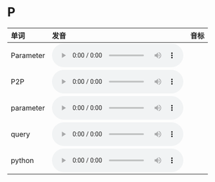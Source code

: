 
# P

| 单词  | 发音 | 音标 |
| :-- | :-- | :-- |
| Parameter | <audio :src="$withBase('/audio/Parameter.mp3')" controls="controls" controlslist="nodownload"></audio> |  |
| P2P | <audio :src="$withBase('/audio/P2P.mp3')" controls="controls" controlslist="nodownload"></audio> |  |
| parameter | <audio :src="$withBase('/audio/parameter.mp3')" controls="controls" controlslist="nodownload"></audio> |  |
| query | <audio :src="$withBase('/audio/query.mp3')" controls="controls" controlslist="nodownload"></audio> |  |
| python | <audio :src="$withBase('/audio/python.mp3')" controls="controls" controlslist="nodownload"></audio> |  |
